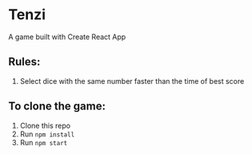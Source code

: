 # Tenzi

A game built with Create React App

## Rules:

1. Select dice with the same number faster than the time of best score

## To clone the game:

1. Clone this repo
2. Run `npm install`
3. Run `npm start`
